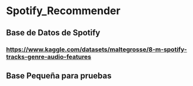 # Spotify_Recommender

## Base de Datos de Spotify

### https://www.kaggle.com/datasets/maltegrosse/8-m-spotify-tracks-genre-audio-features

## Base Pequeña para pruebas

###
